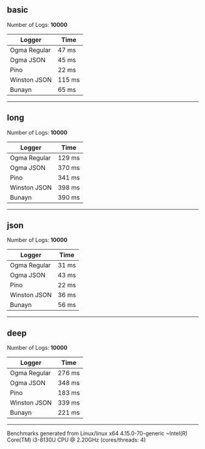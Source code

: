 ## basic

Number of Logs: **10000**

| Logger       | Time   |
| ------------ | ------ |
| Ogma Regular | 47 ms  |
| Ogma JSON    | 45 ms  |
| Pino         | 22 ms  |
| Winston JSON | 115 ms |
| Bunayn       | 65 ms  |

---

## long

Number of Logs: **10000**

| Logger       | Time   |
| ------------ | ------ |
| Ogma Regular | 129 ms |
| Ogma JSON    | 370 ms |
| Pino         | 341 ms |
| Winston JSON | 398 ms |
| Bunayn       | 390 ms |

---

## json

Number of Logs: **10000**

| Logger       | Time  |
| ------------ | ----- |
| Ogma Regular | 31 ms |
| Ogma JSON    | 43 ms |
| Pino         | 22 ms |
| Winston JSON | 36 ms |
| Bunayn       | 56 ms |

---

## deep

Number of Logs: **10000**

| Logger       | Time   |
| ------------ | ------ |
| Ogma Regular | 276 ms |
| Ogma JSON    | 348 ms |
| Pino         | 183 ms |
| Winston JSON | 339 ms |
| Bunayn       | 221 ms |

---

Benchmarks generated from Linux/linux x64 4.15.0-70-generic ~Intel(R) Core(TM) i3-8130U CPU @ 2.20GHz (cores/threads: 4)
